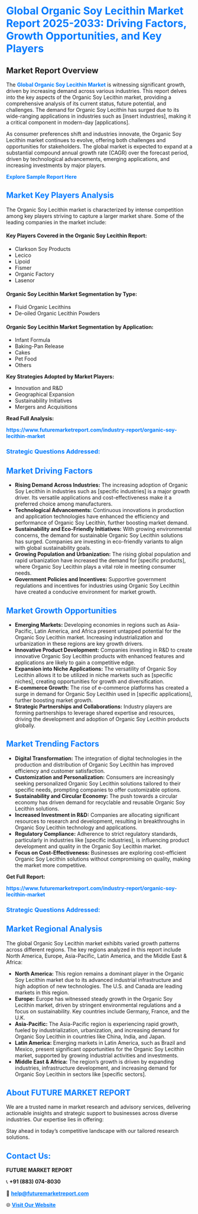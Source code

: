 <h1 style="color: #007BFF;">Global Organic Soy Lecithin Market Report 2025-2033: Driving Factors, Growth Opportunities, and Key Players</h1>

<section id="overview">
<h2>Market Report Overview</h2>
<p>The <a href="https://www.futuremarketreport.com/industry-report/organic-soy-lecithin-market" style="color: #007BFF; text-decoration: none;"><strong>Global Organic Soy Lecithin Market</strong></a> is witnessing significant growth, driven by increasing demand across various industries. This report delves into the key aspects of the Organic Soy Lecithin market, providing a comprehensive analysis of its current status, future potential, and challenges. The demand for Organic Soy Lecithin has surged due to its wide-ranging applications in industries such as [insert industries], making it a critical component in modern-day [applications].</p>
<p>As consumer preferences shift and industries innovate, the Organic Soy Lecithin market continues to evolve, offering both challenges and opportunities for stakeholders. The global market is expected to expand at a substantial compound annual growth rate (CAGR) over the forecast period, driven by technological advancements, emerging applications, and increasing investments by major players.</p>
</section>

<section id="overview">
<p><a href="https://www.futuremarketreport.com/request-sample/reportId=104735" style="color: #007BFF; text-decoration: none;"><strong>Explore Sample Report Here</strong></a></p>
</section>

<section id="key-players">
<h2 style="color: #007BFF;">Market Key Players Analysis</h2>
<p>The Organic Soy Lecithin market is characterized by intense competition among key players striving to capture a larger market share. Some of the leading companies in the market include:</p>
<h4>Key Players Covered in the Organic Soy Lecithin Report:</h4>
<ul><li>Clarkson Soy Products</li><li>Lecico</li><li>Lipoid</li><li>Fismer</li><li>Organic Factory</li><li>Lasenor</li></ul>
<h4>Organic Soy Lecithin Market Segmentation by Type:</h4>
<ul><li>Fluid Organic Lecithins</li><li>De-oiled Organic Lecithin Powders</li></ul>

<h4>Organic Soy Lecithin Market Segmentation by Application:</h4>
<ul><li>Infant Formula</li><li>Baking-Pan Release</li><li>Cakes</li><li>Pet Food</li><li>Others</li></ul>
<p><strong>Key Strategies Adopted by Market Players:</strong></p>
<ul>
<li>Innovation and R&D</li>
<li>Geographical Expansion</li>
<li>Sustainability Initiatives</li>
<li>Mergers and Acquisitions</li>
</ul>
</section>

<section>
<p><strong>Read Full Analysis: </strong></p><a href="https://www.futuremarketreport.com/industry-report/organic-soy-lecithin-market" style="color: #007BFF; text-decoration: none;"><strong>https://www.futuremarketreport.com/industry-report/organic-soy-lecithin-market</strong></a>
<h3 style="color: #007BFF;">Strategic Questions Addressed:</h3>
</section>

<section id="driving-factors">
<h2 style="color: #007BFF;">Market Driving Factors</h2>
<ul>
<li><strong>Rising Demand Across Industries:</strong> The increasing adoption of Organic Soy Lecithin in industries such as [specific industries] is a major growth driver. Its versatile applications and cost-effectiveness make it a preferred choice among manufacturers.</li>
<li><strong>Technological Advancements:</strong> Continuous innovations in production and application technologies have enhanced the efficiency and performance of Organic Soy Lecithin, further boosting market demand.</li>
<li><strong>Sustainability and Eco-Friendly Initiatives:</strong> With growing environmental concerns, the demand for sustainable Organic Soy Lecithin solutions has surged. Companies are investing in eco-friendly variants to align with global sustainability goals.</li>
<li><strong>Growing Population and Urbanization:</strong> The rising global population and rapid urbanization have increased the demand for [specific products], where Organic Soy Lecithin plays a vital role in meeting consumer needs.</li>
<li><strong>Government Policies and Incentives:</strong> Supportive government regulations and incentives for industries using Organic Soy Lecithin have created a conducive environment for market growth.</li>
</ul>
</section>

<section id="growth-opportunities">
<h2 style="color: #007BFF;">Market Growth Opportunities</h2>
<ul>
<li><strong>Emerging Markets:</strong> Developing economies in regions such as Asia-Pacific, Latin America, and Africa present untapped potential for the Organic Soy Lecithin market. Increasing industrialization and urbanization in these regions are key growth drivers.</li>
<li><strong>Innovative Product Development:</strong> Companies investing in R&D to create innovative Organic Soy Lecithin products with enhanced features and applications are likely to gain a competitive edge.</li>
<li><strong>Expansion into Niche Applications:</strong> The versatility of Organic Soy Lecithin allows it to be utilized in niche markets such as [specific niches], creating opportunities for growth and diversification.</li>
<li><strong>E-commerce Growth:</strong> The rise of e-commerce platforms has created a surge in demand for Organic Soy Lecithin used in [specific applications], further boosting market growth.</li>
<li><strong>Strategic Partnerships and Collaborations:</strong> Industry players are forming partnerships to leverage shared expertise and resources, driving the development and adoption of Organic Soy Lecithin products globally.</li>
</ul>
</section>

<section id="trending-factors">
<h2 style="color: #007BFF;">Market Trending Factors</h2>
<ul>
<li><strong>Digital Transformation:</strong> The integration of digital technologies in the production and distribution of Organic Soy Lecithin has improved efficiency and customer satisfaction.</li>
<li><strong>Customization and Personalization:</strong> Consumers are increasingly seeking personalized Organic Soy Lecithin solutions tailored to their specific needs, prompting companies to offer customizable options.</li>
<li><strong>Sustainability and Circular Economy:</strong> The push towards a circular economy has driven demand for recyclable and reusable Organic Soy Lecithin solutions.</li>
<li><strong>Increased Investment in R&D:</strong> Companies are allocating significant resources to research and development, resulting in breakthroughs in Organic Soy Lecithin technology and applications.</li>
<li><strong>Regulatory Compliance:</strong> Adherence to strict regulatory standards, particularly in industries like [specific industries], is influencing product development and quality in the Organic Soy Lecithin market.</li>
<li><strong>Focus on Cost-Effectiveness:</strong> Businesses are exploring cost-efficient Organic Soy Lecithin solutions without compromising on quality, making the market more competitive.</li>
</ul>
</section>

<section>
<p><strong>Get Full Report: </strong></p><a href="https://www.futuremarketreport.com/industry-report/organic-soy-lecithin-market" style="color: #007BFF; text-decoration: none;"><strong>https://www.futuremarketreport.com/industry-report/organic-soy-lecithin-market</strong></a>
<h3 style="color: #007BFF;">Strategic Questions Addressed:</h3>
</section>


<section id="regional-analysis">
<h2 style="color: #007BFF;">Market Regional Analysis</h2>
<p>The global Organic Soy Lecithin market exhibits varied growth patterns across different regions. The key regions analyzed in this report include North America, Europe, Asia-Pacific, Latin America, and the Middle East & Africa:</p>
<ul>
<li><strong>North America:</strong> This region remains a dominant player in the Organic Soy Lecithin market due to its advanced industrial infrastructure and high adoption of new technologies. The U.S. and Canada are leading markets in this region.</li>
<li><strong>Europe:</strong> Europe has witnessed steady growth in the Organic Soy Lecithin market, driven by stringent environmental regulations and a focus on sustainability. Key countries include Germany, France, and the U.K.</li>
<li><strong>Asia-Pacific:</strong> The Asia-Pacific region is experiencing rapid growth, fueled by industrialization, urbanization, and increasing demand for Organic Soy Lecithin in countries like China, India, and Japan.</li>
<li><strong>Latin America:</strong> Emerging markets in Latin America, such as Brazil and Mexico, present significant opportunities for the Organic Soy Lecithin market, supported by growing industrial activities and investments.</li>
<li><strong>Middle East & Africa:</strong> The region’s growth is driven by expanding industries, infrastructure development, and increasing demand for Organic Soy Lecithin in sectors like [specific sectors].</li>
</ul>
</section>

<footer>
<h2 style="color: #007BFF;">About FUTURE MARKET REPORT</h2>
<p>We are a trusted name in market research and advisory services, delivering actionable insights and strategic support to businesses across diverse industries. Our expertise lies in offering:</p>

<p>Stay ahead in today’s competitive landscape with our tailored research solutions.</p>

<h2 style="color: #007BFF;">Contact Us:</h2>
<p><strong>FUTURE MARKET REPORT</strong></p>
<p>📞 <strong>+91 (883) 074-8030</strong></p>
<p>📧 <strong><a href="mailto:help@futuremarketreport.com" style="color: #007BFF;">help@futuremarketreport.com</a></strong></p>
<p>🌐 <strong><a href="https://www.futuremarketreport.com/" style="color: #007BFF;">Visit Our Website</a></strong></p>
</footer>